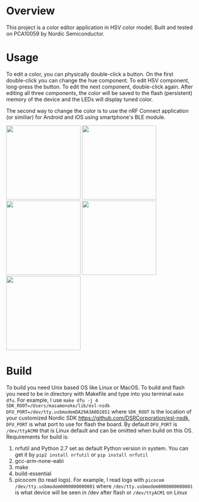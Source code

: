 # Overview

This project is a color editor application in HSV color model. Built and tested on PCA10059 by Nordic Semiconductor.

# Usage
To edit a color, you can physically double-click a button. On the first double-click you can change the hue component. To edit HSV component, long-press the button. To edit the next component, double-click again. After editing all three components, the color will be saved to the flash (persistent) memory of the device and the LEDs will display tuned color.

The second way to change the color is to use the nRF Connect application (or similiar) for Android and iOS using smartphone's BLE module.

<img src="https://github.com/masamonoke/ESTC-project/assets/68110536/2b16453b-a1a0-47af-a81e-bc70e0c1990c" width=200>
<img src="https://github.com/masamonoke/ESTC-project/assets/68110536/9da88f23-131c-4d1a-8734-45b8b56b153b" width=200>
<img src="https://github.com/masamonoke/ESTC-project/assets/68110536/34b1c1ce-5f6e-41c0-900a-dd3eb57d5ccb" width=200>
<img src="https://github.com/masamonoke/ESTC-project/assets/68110536/a28404b5-6a13-4028-988f-3bffab959586" width=200>
<img src="https://github.com/masamonoke/ESTC-project/assets/68110536/48101eb1-7995-4352-8ea7-8ddf2811d9b1" width=200>


# Build

To build you need Unix based OS like Linux or MacOS.
To build and flash you need to be in directory with Makefile and type into you terminal ```make dfu```.
For example, I use ```make dfu -j 4 SDK_ROOT=/Users/masamonoke/lib/esl-nsdk DFU_PORT=/dev/tty.usbmodemDA29A3A0D2851``` where ```SDK_ROOT``` is the location of your customized Nordic SDK https://github.com/DSRCorporation/esl-nsdk, ```DFU_PORT``` is what port to use for flash the board. By default ```DFU_PORT``` is ```/dev/ttyACM0``` that is Linux default and can be omitted when build on this OS.
Requirements for build is:
1.  nrfutil and Python 2.7 set as default Python version in system. You can get it by ```pip2 install nrfutil``` or ```pip install nrfutil```
2.  gcc-arm-none-eabi
3.  make
4.  build-essential
5.  picocom (to read logs). For example, I read logs with ```picocom /dev/tty.usbmodem0000000000001``` where ```/dev/tty.usbmodem0000000000001``` is what device will be seen in /dev after flash or ```/dev/ttyACM1``` on Linux
